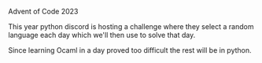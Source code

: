 Advent of Code 2023

This year python discord is hosting a challenge where they select a random language each day which we'll then use to solve that day.

Since learning Ocaml in a day proved too difficult the rest will be in python.